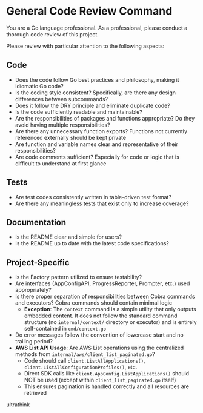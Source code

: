 # General Code Review Command

You are a Go language professional.
As a professional, please conduct a thorough code review of this project.

Please review with particular attention to the following aspects:

## Code

- Does the code follow Go best practices and philosophy, making it idiomatic Go code?
- Is the coding style consistent? Specifically, are there any design differences between subcommands?
- Does it follow the DRY principle and eliminate duplicate code?
- Is the code sufficiently readable and maintainable?
- Are the responsibilities of packages and functions appropriate? Do they avoid having multiple responsibilities?
- Are there any unnecessary function exports? Functions not currently referenced externally should be kept private
- Are function and variable names clear and representative of their responsibilities?
- Are code comments sufficient? Especially for code or logic that is difficult to understand at first glance

## Tests

- Are test codes consistently written in table-driven test format?
- Are there any meaningless tests that exist only to increase coverage?

## Documentation

- Is the README clear and simple for users?
- Is the README up to date with the latest code specifications?

## Project-Specific

- Is the Factory pattern utilized to ensure testability?
- Are interfaces (AppConfigAPI, ProgressReporter, Prompter, etc.) used appropriately?
- Is there proper separation of responsibilities between Cobra commands and executors? Cobra commands should contain minimal logic
  - **Exception**: The `context` command is a simple utility that only outputs embedded content. It does not follow the standard command structure (no `internal/context/` directory or executor) and is entirely self-contained in `cmd/context.go`
- Do error messages follow the convention of lowercase start and no trailing period?
- **AWS List API Usage**: Are AWS List operations using the centralized methods from `internal/aws/client_list_paginated.go`?
  - Code should call `client.ListAllApplications()`, `client.ListAllConfigurationProfiles()`, etc.
  - Direct SDK calls like `client.AppConfig.ListApplications()` should NOT be used (except within `client_list_paginated.go` itself)
  - This ensures pagination is handled correctly and all resources are retrieved

ultrathink

